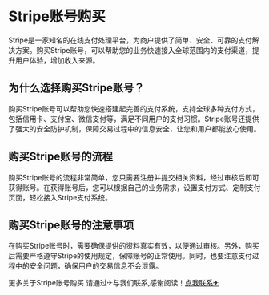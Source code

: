 # Stripe账号购买

Stripe是一家知名的在线支付处理平台，为商户提供了简单、安全、可靠的支付解决方案。购买Stripe账号，可以帮助您的业务快速接入全球范围内的支付渠道，提升用户体验，增加收入来源。

## 为什么选择购买Stripe账号？

购买Stripe账号可以帮助您快速搭建起完善的支付系统，支持全球多种支付方式，包括信用卡、支付宝、微信支付等，满足不同用户的支付习惯。Stripe账号还提供了强大的安全防护机制，保障交易过程中的信息安全，让您和用户都能放心使用。

## 购买Stripe账号的流程

购买Stripe账号的流程非常简单，您只需要注册并提交相关资料，经过审核后即可获得账号。在获得账号后，您可以根据自己的业务需求，设置支付方式、定制支付页面，轻松接入Stripe支付系统。

## 购买Stripe账号的注意事项

在购买Stripe账号时，需要确保提供的资料真实有效，以便通过审核。另外，购买后需要严格遵守Stripe的使用规定，保障账号的正常使用。同时，也要注意支付过程中的安全问题，确保用户的交易信息不会泄露。

更多关于Stripe账号购买 请通过✈与我们联系,感谢阅读！[点我联系✈](https://auth.G208.com)